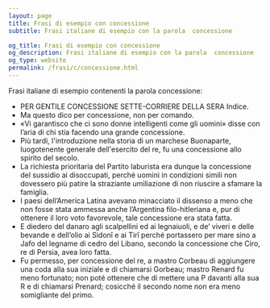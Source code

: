 ```yaml
---
layout: page
title: Frasi di esempio con concessione 
subtitle: Frasi italiane di esempio con la parola  concessione

og_title: Frasi di esempio con concessione 
og_description: Frasi italiane di esempio con la parola  concessione
og_type: website
permalink: /frasi/c/concessione.html
---
```


Frasi italiane di esempio contenenti la parola concessione:


- PER GENTILE CONCESSIONE SETTE-CORRIERE DELLA SERA Indice.
- Ma questo dico per concessione, non per comando.
- «Vi garantisco che ci sono donne intelligenti come gli uomini» disse con l’aria di chi stia facendo una grande concessione.
- Più tardi, l'introduzione nella storia di un marchese Buonaparte, luogotenente generale dell'esercito del re, fu una concessione allo spirito del secolo.
- La richiesta prioritaria del Partito laburista era dunque la concessione del sussidio ai disoccupati, perché uomini in condizioni simili non dovessero più patire la straziante umiliazione di non riuscire a sfamare la famiglia.
- I paesi dell’America Latina avevano minacciato il dissenso a meno che non fosse stata ammessa anche l’Argentina filo-hitleriana e, pur di ottenere il loro voto favorevole, tale concessione era stata fatta.
- E diedero del danaro agli scalpellini ed ai legnaiuoli, e de’ viveri e delle bevande e dell’olio ai Sidonî e ai Tirî perché portassero per mare sino a Jafo del legname di cedro del Libano, secondo la concessione che Ciro, re di Persia, avea loro fatta.
- Fu permesso, per concessione del re, a mastro Corbeau di aggiungere una coda alla sua iniziale e di chiamarsi Gorbeau; mastro Renard fu meno fortunato; non poté ottenere che di mettere una P davanti alla sua R e di chiamarsi Prenard; cosicché il secondo nome non era meno somigliante del primo.
